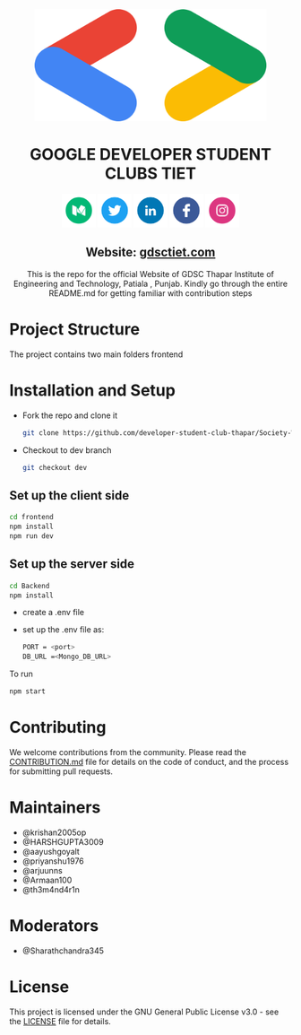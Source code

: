 <div align = "center">

<img height=200px src="./frontend/src/assets/logo.png">

# GOOGLE DEVELOPER STUDENT CLUBS TIET

<a href="https://medium.com/developer-student-clubs-tiet"><img src="https://github.com/aritraroy/social-icons/blob/master/medium-icon.png?raw=true" width="60"></a>
<a href="https://twitter.com/dsctiet"><img src="https://github.com/aritraroy/social-icons/blob/master/twitter-icon.png?raw=true" width="60"></a>
<a href="https://www.linkedin.com/company/developer-student-club-thapar"><img src="https://github.com/aritraroy/social-icons/blob/master/linkedin-icon.png?raw=true" width="60"></a>
<a href="https://facebook.com/dscthapar"><img src="https://github.com/aritraroy/social-icons/blob/master/facebook-icon.png?raw=true" width="60"></a>
<a href="https://instagram.com/dsc.tiet"><img src="https://github.com/aritraroy/social-icons/blob/master/instagram-icon.png?raw=true" width="60"></a>

## Website: [gdsctiet.com](https://gdsctiet.in)


This is the repo for the official Website of GDSC Thapar Institute of Engineering and Technology, Patiala , Punjab.
Kindly go through the entire README.md for getting familiar with contribution steps

</div>


# Project Structure
The project contains two main folders frontend


# Installation and Setup

- Fork the repo and clone it
  ```bash
  git clone https://github.com/developer-student-club-thapar/Society-Website.git
  ```
- Checkout to dev branch
  ```bash
  git checkout dev
  ```

## Set up the client side
  ```bash
  cd frontend
  npm install
  npm run dev
  ```

## Set up the server side
  ```bash
  cd Backend
  npm install
  ```
- create a .env file

- set up the .env file as:
  ```bash
  PORT = <port>
  DB_URL =<Mongo_DB_URL>
  ```

To run
  ```bash
  npm start
  ```


# Contributing

We welcome contributions from the community. Please read the [CONTRIBUTION.md](CONTRIBUTION.md) file for details on the code of conduct, and the process for submitting pull requests.


# Maintainers

- @krishan2005op
- @HARSHGUPTA3009
- @aayushgoyalt
- @priyanshu1976
- @arjuunns
- @Armaan100
- @th3m4nd4r1n

# Moderators

- @Sharathchandra345


# License

This project is licensed under the GNU General Public License v3.0 - see the [LICENSE](LICENSE) file for details.
